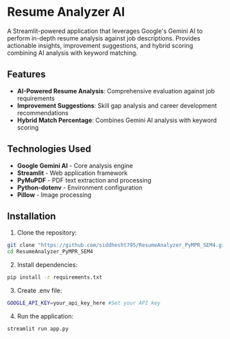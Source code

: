 # Resume Analyzer AI

A Streamlit-powered application that leverages Google's Gemini AI to perform in-depth resume analysis against job descriptions. Provides actionable insights, improvement suggestions, and hybrid scoring combining AI analysis with keyword matching.

## Features

- **AI-Powered Resume Analysis**: Comprehensive evaluation against job requirements
- **Improvement Suggestions**: Skill gap analysis and career development recommendations
- **Hybrid Match Percentage**: Combines Gemini AI analysis with keyword scoring

## Technologies Used

- **Google Gemini AI** - Core analysis engine
- **Streamlit** - Web application framework
- **PyMuPDF** - PDF text extraction and processing
- **Python-dotenv** - Environment configuration
- **Pillow** - Image processing

## Installation

1. Clone the repository:
```bash
git clone "https://github.com/siddhesht795/ResumeAnalyzer_PyMPR_SEM4.git"
cd ResumeAnalyzer_PyMPR_SEM4
```
2. Install dependencies:
```bash
pip install -r requirements.txt
```

3. Create .env file:
```bash
GOOGLE_API_KEY=your_api_key_here #Set your API key
```

4. Run the application:
```bash
streamlit run app.py
```

